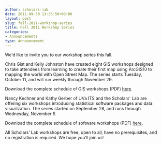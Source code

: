 ```yaml
---
author: scholars-lab
date: 2011-09-30 13:35:50+00:00
layout: post
slug: fall-2011-workshop-series
title: Fall 2011 Workshop Series
categories:
- Announcements
type: Announcement
---
```


We'd like to invite you to our workshop series this fall.

Chris Gist and Kelly Johnston have created eight GIS workshops designed to take attendees from learning to create their first map using ArcGIS10 to mapping the world with Open Street Map. The series starts Tuesday, October 11, and will run weekly through November 29.

Download the complete schedule of GIS workshops (PDF) [here](http://static.scholarslab.org/wp-content/uploads/2011/09/2011fall_workshop_gis.pdf).

Nancy Kechner and Kathy Gerber of UVa ITS and the Scholars' Lab are offering six workshops introducing statistical software packages and data visualization. The series started on September 28, and runs through Wednesday, November 9.

Download the complete schedule of software workshops (PDF) [here](http://static.scholarslab.org/wp-content/uploads/2011/09/2011fall_wkshp_sw.pdf).

All Scholars' Lab workshops are free, open to all, have no prerequisites, and no registration is required. We hope you'll join us!
